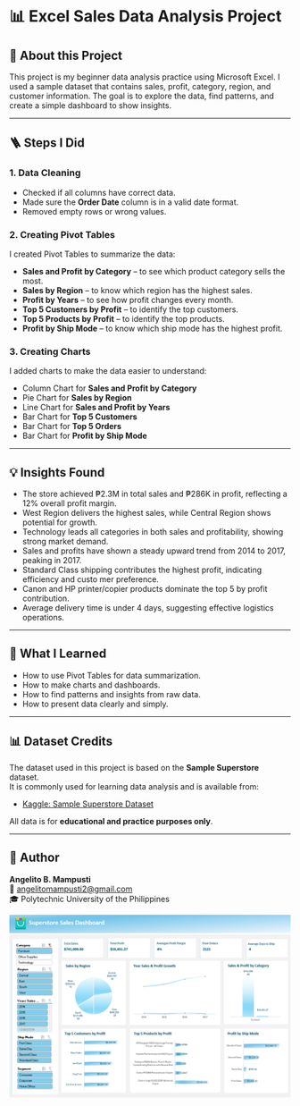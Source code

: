# 📊 Excel Sales Data Analysis Project

## 🧠 About this Project
This project is my beginner data analysis practice using Microsoft Excel. I used a sample dataset that contains sales, profit, category, region, and customer information. The goal is to explore the data, find patterns, and create a simple dashboard to show insights.

---

## 🪜 Steps I Did 

### 1. Data Cleaning
- Checked if all columns have correct data.
- Made sure the **Order Date** column is in a valid date format.
- Removed empty rows or wrong values.

### 2. Creating Pivot Tables
I created Pivot Tables to summarize the data:
- **Sales and Profit by Category** – to see which product category sells the most.
- **Sales by Region** – to know which region has the highest sales.
- **Profit by Years** – to see how profit changes every month.
- **Top 5 Customers by Profit** – to identify the top customers.
- **Top 5 Products by Profit** – to identify the top products.
- **Profit by Ship Mode** – to know which ship mode has the highest profit.

### 3. Creating Charts
I added charts to make the data easier to understand:
- Column Chart for **Sales and Profit by Category**
- Pie Chart for **Sales by Region**
- Line Chart for **Sales and Profit by Years**
- Bar Chart for **Top 5 Customers**
- Bar Chart for **Top 5 Orders**
- Bar Chart for **Profit by Ship Mode**

---

## 💡 Insights Found
- The store achieved ₱2.3M in total sales and ₱286K in profit, reflecting a 12% overall profit margin.
- West Region delivers the highest sales, while Central Region shows potential for growth.
- Technology leads all categories in both sales and profitability, showing strong market demand.
- Sales and profits have shown a steady upward trend from 2014 to 2017, peaking in 2017.
- Standard Class shipping contributes the highest profit, indicating efficiency and custo
mer preference.
- Canon and HP printer/copier products dominate the top 5 by profit contribution.
- Average delivery time is under 4 days, suggesting effective logistics operations.

---

## 🧠 What I Learned
- How to use Pivot Tables for data summarization.
- How to make charts and dashboards.
- How to find patterns and insights from raw data.
- How to present data clearly and simply.

---

## 📊 Dataset Credits
The dataset used in this project is based on the **Sample Superstore** dataset.  
It is commonly used for learning data analysis and is available from:
- [Kaggle: Sample Superstore Dataset](https://www.kaggle.com/datasets/vivek468/superstore-dataset-final)

All data is for **educational and practice purposes only**.
  
---

## 👤 Author
**Angelito B. Mampusti**  
📧 angelitomampusti2@gmail.com  
🎓 Polytechnic University of the Philippines  

![image alt](https://github.com/GeloDev0/superstores-sales-analysis/blob/4313f396aa8d73163d893f17c3881337923cd564/Superstore%20Sale%20Dashboard.png?raw=true)
